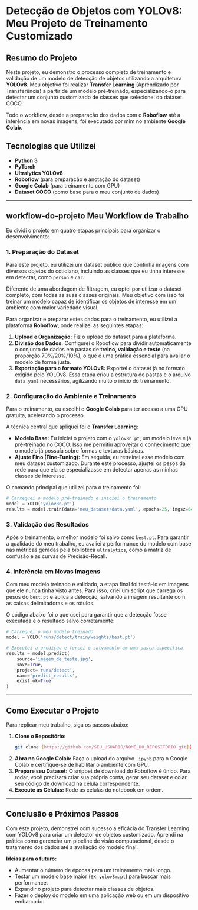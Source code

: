 # Detecção de Objetos com YOLOv8: Meu Projeto de Treinamento Customizado

## Resumo do Projeto
Neste projeto, eu demonstro o processo completo de treinamento e validação de um modelo de detecção de objetos utilizando a arquitetura **YOLOv8**. Meu objetivo foi realizar **Transfer Learning** (Aprendizado por Transferência) a partir de um modelo pré-treinado, especializando-o para detectar um conjunto customizado de classes que selecionei do dataset COCO.

Todo o workflow, desde a preparação dos dados com o **Roboflow** até a inferência em novas imagens, foi executado por mim no ambiente **Google Colab**.

## Tecnologias que Utilizei
- **Python 3**
- **PyTorch**
- **Ultralytics YOLOv8**
- **Roboflow** (para preparação e anotação do dataset)
- **Google Colab** (para treinamento com GPU)
- **Dataset COCO** (como base para o meu conjunto de dados)

---

##  workflow-do-projeto Meu Workflow de Trabalho

Eu dividi o projeto em quatro etapas principais para organizar o desenvolvimento:

### 1. Preparação do Dataset
Para este projeto, eu utilizei um dataset público que continha imagens com diversos objetos do cotidiano, incluindo as classes que eu tinha interesse em detectar, como `person` e `car`.

Diferente de uma abordagem de filtragem, eu optei por utilizar o dataset completo, com todas as suas classes originais. Meu objetivo com isso foi treinar um modelo capaz de identificar os objetos de interesse em um ambiente com maior variedade visual.

Para organizar e preparar estes dados para o treinamento, eu utilizei a plataforma **Roboflow**, onde realizei as seguintes etapas:

1.  **Upload e Organização:** Fiz o upload do dataset para a plataforma.
2.  **Divisão dos Dados:** Configurei o Roboflow para dividir automaticamente o conjunto de dados em pastas de **treino, validação e teste** (na proporção 70%/20%/10%), o que é uma prática essencial para avaliar o modelo de forma justa.
3.  **Exportação para o formato YOLOv8:** ExporteI o dataset já no formato exigido pelo YOLOv8. Essa etapa criou a estrutura de pastas e o arquivo `data.yaml` necessários, agilizando muito o início do treinamento.


### 2. Configuração do Ambiente e Treinamento
Para o treinamento, eu escolhi o **Google Colab** para ter acesso a uma GPU gratuita, acelerando o processo.

A técnica central que apliquei foi o **Transfer Learning**:
-   **Modelo Base:** Eu iniciei o projeto com o `yolov8n.pt`, um modelo leve e já pré-treinado no COCO. Isso me permitiu aproveitar o conhecimento que o modelo já possuía sobre formas e texturas básicas.
-   **Ajuste Fino (Fine-Tuning):** Em seguida, eu retreinei esse modelo com meu dataset customizado. Durante este processo, ajustei os pesos da rede para que ela se especializasse em detectar apenas as minhas classes de interesse.

O comando principal que utilizei para o treinamento foi:
```python
# Carreguei o modelo pré-treinado e iniciei o treinamento
model = YOLO('yolov8n.pt')
results = model.train(data='meu_dataset/data.yaml', epochs=25, imgsz=640)
```

### 3. Validação dos Resultados
Após o treinamento, o melhor modelo foi salvo como `best.pt`. Para garantir a qualidade do meu trabalho, eu avaliei a performance do modelo com base nas métricas geradas pela biblioteca `ultralytics`, como a matriz de confusão e as curvas de Precisão-Recall.

### 4. Inferência em Novas Imagens
Com meu modelo treinado e validado, a etapa final foi testá-lo em imagens que ele nunca tinha visto antes. Para isso, criei um script que carrega os pesos do `best.pt` e aplica a detecção, salvando a imagem resultante com as caixas delimitadoras e os rótulos.

O código abaixo foi o que usei para garantir que a detecção fosse executada e o resultado salvo corretamente:
```python
# Carreguei o meu modelo treinado
model = YOLO('runs/detect/train/weights/best.pt')

# Executei a predição e forcei o salvamento em uma pasta específica
results = model.predict(
    source='imagem_de_teste.jpg',
    save=True,
    project='runs/detect',
    name='predict_results',
    exist_ok=True
)
```

---

##  Como Executar o Projeto

Para replicar meu trabalho, siga os passos abaixo:

1.  **Clone o Repositório:**
    ```bash
    git clone [https://github.com/SEU_USUARIO/NOME_DO_REPOSITORIO.git](https://github.com/SEU_USUARIO/NOME_DO_REPOSITORIO.git)
    ```
2.  **Abra no Google Colab:** Faça o upload do arquivo `.ipynb` para o Google Colab e certifique-se de habilitar o ambiente com GPU.
3.  **Prepare seu Dataset:** O snippet de download do Roboflow é único. Para rodar, você precisará criar sua própria conta, gerar seu dataset e colar seu código de download na célula correspondente.
4.  **Execute as Células:** Rode as células do notebook em ordem.

---

##  Conclusão e Próximos Passos

Com este projeto, demonstrei com sucesso a eficácia do Transfer Learning com YOLOv8 para criar um detector de objetos customizado. Aprendi na prática como gerenciar um pipeline de visão computacional, desde o tratamento dos dados até a avaliação do modelo final.

**Ideias para o futuro:**
-   Aumentar o número de épocas para um treinamento mais longo.
-   Testar um modelo base maior (ex: `yolov8m.pt`) para buscar mais performance.
-   Expandir o projeto para detectar mais classes de objetos.
-   Fazer o deploy do modelo em uma aplicação web ou em um dispositivo embarcado.
